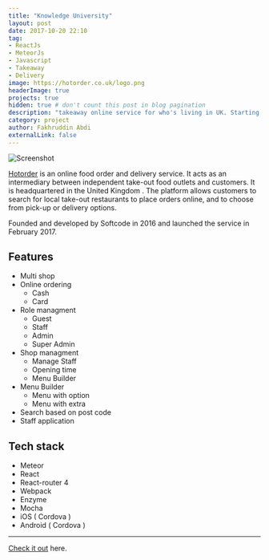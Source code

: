 ```yaml
---
title: "Knowledge University"
layout: post
date: 2017-10-20 22:10
tag: 
- ReactJs
- MeteorJs
- Javascript
- Takeaway
- Delivery
image: https://hotorder.co.uk/logo.png
headerImage: true
projects: true
hidden: true # don't count this post in blog pagination
description: "takeaway online service for who's living in UK. Starting from leeds city"
category: project
author: Fakhruddin Abdi
externalLink: false
---
```


![Screenshot](/assets/hotorder-screenshot.jpg)

[Hotorder](https://hotorder.co.uk) is an online food order and delivery service. It acts as an intermediary between independent take-out food outlets and customers.
It is headquartered in the United Kingdom . The platform allows customers to search for local take-out restaurants to place orders online,
and to choose from pick-up or delivery options.

Founded and developed by Softcode in 2016 and launched the service in February 2017.

## Features
 - Multi shop
 - Online ordering
    - Cash
    - Card
 - Role managment
    - Guest
    - Staff
    - Admin
    - Super Admin
- Shop managment
    - Manage Staff
    - Opening time
    - Menu Builder
- Menu Builder
    - Menu with option
    - Menu with extra
- Search based on post code
- Staff application

## Tech stack

- Meteor
- React
- React-router 4
- Webpack
- Enzyme
- Mocha
- iOS ( Cordova )
- Android ( Cordova )

---

[Check it out](https://hotorder.co.uk/) here.
